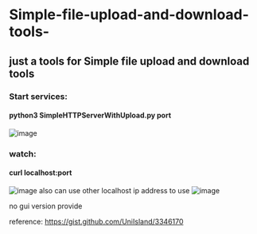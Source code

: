 # Simple-file-upload-and-download-tools-
## just a tools for Simple file upload and download tools 


### Start services:
#### python3 SimpleHTTPServerWithUpload.py port
![image](https://github.com/ScodeC-kk/Simple-file-upload-and-download-tools-/assets/54071710/ab1e479b-5079-4991-bd74-0ab4f2bb065b)

### watch:
#### curl localhost:port
![image](https://github.com/ScodeC-kk/Simple-file-upload-and-download-tools-/assets/54071710/93089645-b892-4446-87ef-69029cc24df6)
also can use other localhost ip address to use
![image](https://github.com/ScodeC-kk/Simple-file-upload-and-download-tools-/assets/54071710/6f0692b4-6bea-403d-bf16-2a64962d6e76)

no gui version provide

reference:
https://gist.github.com/UniIsland/3346170
